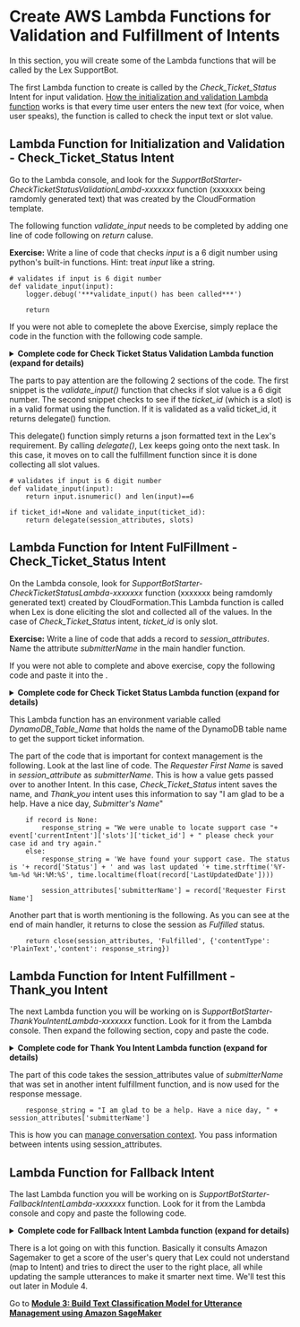 # Create AWS Lambda Functions for Validation and Fulfillment of Intents

In this section, you will create some of the Lambda functions that will be called by the Lex SupportBot. 

The first Lambda function to create is called by the *Check_Ticket_Status* Intent for input validation. [How the initialization and validation Lambda function](https://docs.aws.amazon.com/lex/latest/dg/programming-model.html) works is that every time user enters the new text (for voice, when user speaks), the function is called to check the input text or slot value.   

## Lambda Function for Initialization and Validation - Check_Ticket_Status Intent 

Go to the Lambda console, and look for the *SupportBotStarter-CheckTicketStatusValidationLambd-xxxxxxx* function (xxxxxxx being ramdomly generated text) that was created by the CloudFormation template. 

The following function *validate_input* needs to be completed by adding one line of code following on *return* caluse.

**Exercise:** Write a line of code that checks *input* is a 6 digit number using python's built-in functions. Hint: treat *input* like a string.   

``` 
# validates if input is 6 digit number
def validate_input(input):
    logger.debug('***validate_input() has been called***')
        
    return
``` 

If you were not able to comeplete the above Exercise, simply replace the code in the function with the following code sample. 

<details><summary><strong>Complete code for Check Ticket Status Validation Lambda function (expand for details)</strong></summary><code>

    import json
    import logging

    logger = logging.getLogger()
    logger.setLevel(logging.DEBUG)

    def lambda_handler(event, context):
        
        logger.debug('event.bot.name={}'.format(event['bot']['name']))
        logger.debug('event={}'.format(event))
        
        inputTranscript = event['inputTranscript']
        session_attributes = event['sessionAttributes']    
        intent_name = event['currentIntent']['name']  

        failed_message = "Please make sure you have a valid ticket ID"
        slots =event['currentIntent']['slots']
        ticket_id = slots['ticket_id']  
        
        
        #if ticket_id not None and input value is a valid ticket_id, it calls delegate() and Lex will take over and move on to the next task. 
        if ticket_id!=None and validate_input(ticket_id): 
            return delegate(session_attributes, slots)
            
        #if ticket_id is None
        if ticket_id==None:  
            return delegate(session_attributes, slots)
        else: #if ticket_id is not None and is not valid id format, close the session as "Failed" status. 
            return close(session_attributes, "Failed", failed_message)

    # validates if input is 6 digit number
    def validate_input(input):
        logger.debug('***validate_input() has been called***')
        
        return input.isnumeric() and len(input)==6
            

    # once input value passes the validation, this function delegates to Lex, and Lex continues to the next task. 
    def delegate(session_attributes, slots):
        logger.debug('***delegate() has been called***')
        logger.debug('slots={}'.format(slots))
        
        return {
            'sessionAttributes': session_attributes,
            'dialogAction': {
                'type': 'Delegate',
                'slots': slots
            }
        }

    # if the input value does not pass the validation, this function is called to close the session    
    def close(session_attributes, fulfillment_state, message):
        logger.debug('***close() has been called***')
        
        return {
            'sessionAttributes': session_attributes,
            'dialogAction': {
                'type': 'Close',
                'fulfillmentState': fulfillment_state,
                'message': {
                "contentType": "PlainText",
                "content": message
                }
            }
        }
</code></details>

The parts to pay attention are the following 2 sections of the code. The first snippet is the *validate_input()* function that checks if slot value is a 6 digit number. The second snippet checks to see if the *ticket_id* (which is a slot) is in a valid format using the function. If it is validated as a valid ticket_id, it returns delegate() function.

This delegate() function simply returns a json formatted text in the Lex's requirement. By calling *delegate()*, Lex keeps going onto the next task. In this case, it moves on to call the fulfillment function since it is done collecting all slot values.  

```
# validates if input is 6 digit number
def validate_input(input):
    return input.isnumeric() and len(input)==6
```  

```
if ticket_id!=None and validate_input(ticket_id): 
    return delegate(session_attributes, slots)
```



## Lambda Function for Intent FulFillment - Check_Ticket_Status Intent

On the Lambda console, look for *SupportBotStarter-CheckTicketStatusLambda-xxxxxxx* function (xxxxxxx being ramdomly generated text) created by CloudFormation.This Lambda function is called when Lex is done eliciting the slot and collected all of the values. In the case of *Check_Ticket_Status* intent, *ticket_id* is only slot. 

**Exercise:** Write a line of code that adds a record to *session_attributes*. Name the attribute *submitterName* in the main handler function.  


If you were not able to complete and above exercise, copy the following code and paste it into the . 

<details><summary><strong>Complete code for Check Ticket Status Lambda function (expand for details)</strong></summary><code>

    import json
    import dateutil.parser
    import logging
    import os
    import time
    import boto3
    from boto3.dynamodb.conditions import Key, Attr

    logger = logging.getLogger()
    logger.setLevel(logging.DEBUG)

    # --- Main handler ---

    def lambda_handler(event, context):
        """
        Route the incoming request based on intent.
        The JSON body of the request is provided in the event slot.
        """
        
        # By default, treat the user request as coming from the America/New_York time zone.
        os.environ['TZ'] = 'America/New_York'
        time.tzset()
        logger.debug('event.bot.name={}'.format(event['bot']['name']))
        logger.debug('event={}'.format(event))
        
        session_attributes = event['sessionAttributes']
        
        if session_attributes is None:
            session_attributes = {}
        
        session_attributes['lastIntent'] = event['currentIntent']['name']
        

        #before closing the intent, save the case info to a database table
        record = getFromDB(event['currentIntent']['slots'])
        

        if record is None:
            response_string = "We were unable to locate support case "+ event['currentIntent']['slots']['ticket_id'] + " please your your case id and try again."    
        else:
            response_string = 'We have found your support case. The status is '+ record['Status'] + ' and was last updated '+ time.strftime('%Y-%m-%d %H:%M:%S', time.localtime(float(record['LastUpdatedDate'])))    
            session_attributes['submitterName'] = record['Requester First Name']
            
        return close(session_attributes, 'Fulfilled', {'contentType': 'PlainText','content': response_string})


    def getFromDB(slots):

        dynamodb = boto3.resource('dynamodb')
        db_table_name = os.environ['DynamoDB_Table_Name']
        table = dynamodb.Table(db_table_name)
        
        logger.debug("looking up key CaseId="+slots['ticket_id'])
        response = table.query(KeyConditionExpression=Key('CaseId').eq(slots['ticket_id']))
        
        logger.debug(str(response)) 
        
        return response['Items'][0]
        

    def close(session_attributes, fulfillment_state, message):
        response = {
            'sessionAttributes': session_attributes,
            'dialogAction': {
                'type': 'Close',
                'fulfillmentState': fulfillment_state,
                'message': message
            }
        }
        
        logger.debug('<<SupportBot>> "Lambda fulfillment function response = \n' + str(response)) 

        return response
</code></details>

This Lambda function has an environment variable called *DynamoDB_Table_Name* that holds the name of the DynamoDB table name to get the support ticket information. 

The part of the code that is important for context management is the following. Look at the last line of code. The *Requester First Name* is saved in *session_attribute* as *submitterName*. This is how a value gets passed over to another Intent. In this case, *Check_Ticket_Status* intent saves the name, and *Thank_you* intent uses this information to say "I am glad to be a help. Have a nice day, *Submitter's Name*"

```
    if record is None:
        response_string = "We were unable to locate support case "+ event['currentIntent']['slots']['ticket_id'] + " please check your case id and try again."    
    else:
        response_string = 'We have found your support case. The status is '+ record['Status'] + ' and was last updated '+ time.strftime('%Y-%m-%d %H:%M:%S', time.localtime(float(record['LastUpdatedDate'])))  
          
        session_attributes['submitterName'] = record['Requester First Name']
```

Another part that is worth mentioning is the following. As you can see at the end of main handler, it returns to close the session as *Fulfilled* status. 

```
    return close(session_attributes, 'Fulfilled', {'contentType': 'PlainText','content': response_string})
```


## Lambda Function for Intent Fulfillment - Thank_you Intent

The next Lambda function you will be working on is *SupportBotStarter-ThankYouIntentLambda-xxxxxxx* function. Look for it from the Lambda console. Then expand the following section, copy and paste the code. 

<details><summary><strong>Complete code for Thank You Intent Lambda function (expand for details)</strong></summary><code>

    import json
    import logging

    logger = logging.getLogger()
    logger.setLevel(logging.DEBUG)

    def lambda_handler(event, context):
        
        logger.debug('event.bot.name={}'.format(event['bot']['name']))
        logger.debug('event={}'.format(event))
        
        session_attributes = event['sessionAttributes']
        logger.debug('<<SupportBot>> thank_you_intent_handler: session_attributes = ' + json.dumps(session_attributes))
        
        response_string = "I am glad to be a help. Have a nice day, " + session_attributes['submitterName']
            
        return close(session_attributes, 'Fulfilled', {'contentType': 'PlainText','content': response_string})  

    def close(session_attributes, fulfillment_state, message):
        response = {
            'sessionAttributes': session_attributes,
            'dialogAction': {
                'type': 'Close',
                'fulfillmentState': fulfillment_state,
                'message': message
            }
        }
        
        logger.debug('<<SupportBot>> "Lambda fulfillment function response = \n' + str(response)) 

        return response
</code></details>

The part of this code takes the session_attributes value of *submitterName* that was set in another intent fulfillment function, and is now used for the response message. 

```
    response_string = "I am glad to be a help. Have a nice day, " + session_attributes['submitterName']
```

This is how you can [manage conversation context](https://docs.aws.amazon.com/lex/latest/dg/context-mgmt.html). You pass information between intents using session_attributes.


## Lambda Function for Fallback Intent

The last Lambda function you will be working on is *SupportBotStarter-FallbackIntentLambda-xxxxxxx* function. Look for it from the Lambda console and copy and paste the following code. 

<details><summary><strong>Complete code for Fallback Intent Lambda function (expand for details)</strong></summary><code>

    import json
    import os
    import logging
    import boto3
    import random
    import urllib.request


    logger = logging.getLogger()
    logger.setLevel(logging.DEBUG)


    # --- Helpers that build all of the responses to Lex ---

    def elicit_slot(session_attributes, intent_name, slots, slot_to_elicit, message):
        return {
            'sessionAttributes': session_attributes,
            'dialogAction': {
                'type': 'ElicitSlot',
                'intentName': intent_name,
                'slots': slots,
                'slotToElicit': slot_to_elicit,
                'message': message
            }
        }

    def confirm_intent(session_attributes, intent_name, slots, message):
        return {
            'sessionAttributes': session_attributes,
            'dialogAction': {
                'type': 'ConfirmIntent',
                'intentName': intent_name,
                'slots': slots,
                'message': message
            }
        }

    def close(session_attributes, fulfillment_state, message):
        response = {
            'sessionAttributes': session_attributes,
            'dialogAction': {
                'type': 'Close',
                'fulfillmentState': fulfillment_state,
                'message': message
            }
        }

        return response

    def delegate(session_attributes, slots):
        return {
            'sessionAttributes': session_attributes,
            'dialogAction': {
                'type': 'Delegate',
                'slots': slots
            }
        }

    # --- Intent handler ---

    def handle_fallback(intent_request, context):
        """
        Performs fulfillment for the fallback intent after persisting the missed utterance
        in a DynamoDB table.
        """
        logger.debug('event.bot.name={}'.format(intent_request))
        logger.debug("intent request for fallback:%s", json.dumps(intent_request))
        
        payload = { "instances": [intent_request['inputTranscript']], "configuration": {"k":5}}
        logger.debug("payload=%s",payload)
        
        sagemaker_runtime = boto3.client('runtime.sagemaker')

        # endpoint specific on lambda environment variable
        endpointName = os.environ['Sagemaker_endpoint_name']
        response = sagemaker_runtime.invoke_endpoint(EndpointName=endpointName,
                                                    ContentType='application/json',
                                                    Body=json.dumps(payload))
        logger.debug("response:%s",response)
        result = json.loads(response['Body'].read().decode())
        
        # get prefix if there is one
        botName = intent_request['bot']['name']
        logger.debug("result:%s",result)
        logger.debug("botName:%s",botName)
        
        prefix = ''
        if (botName.endswith('_SupportBot')):
            prefix = botName[:len(intent_request['bot']['name'])-len('SupportBot')]

        logger.debug("prefix=%s",prefix)
        targetIntent = ''
        prob = result[0]['prob'][0]
        logger.debug("prob:%s",prob)
        
        probThreshold = float(os.environ['GoodIntentThreshold'])
        logger.debug("probThreshold:%s",probThreshold)
        if (prob > probThreshold):
            # add missed utterance to intent automagically
            # ellicit slot for the utterance we have some confidence for
            targetIntent = result[0]['label'][0][len('__label__'):]

            logger.debug("targetIntent=%s",targetIntent)

            lex = boto3.client('lex-models')
            intentResponse = lex.get_intent(name=prefix+targetIntent, version='$LATEST')
            logger.debug("intentResponse:%s",intentResponse)
            
            putRequest = intentResponse
            del putRequest['ResponseMetadata']
            del putRequest['lastUpdatedDate']
            del putRequest['createdDate']
            del putRequest['version']

            sampleUtterances = intentResponse['sampleUtterances']
            sampleUtterances.append(intent_request['inputTranscript'])
            putRequest['sampleUtterances'] = sampleUtterances
            slots = {}
            for i in intentResponse['slots']:
                slots[i['name']] = None
            # add new utterance
            checksum = intentResponse['checksum']
            logger.debug("checksum=%s"+checksum)
            logger.debug("putting intent back:%s",putRequest)
            lex.put_intent(**putRequest)


            # need to get the prefix CF makes when deploying, best case is parse this from front of fallback intent
            slotPrompt = intentResponse['slots'][len(intentResponse['slots'])-1]['valueElicitationPrompt']['messages']
            message = {
                'contentType': 'PlainText',
                'content': "I think I know what you mean. "+slotPrompt[0]['content']
            }
            return elicit_slot({}, prefix+targetIntent, slots, intentResponse['slots'][len(intentResponse['slots'])-1]['name'], message)
        message = {
            'contentType': 'PlainText',
            'content': "I'm sorry I do not understand you. Please try again later."
        }

        return close({}, 'Fulfilled', message)


    # --- Intents ---

    def lambda_handler(event, context):
        """
        Route the incoming request based on intent.
        The JSON body of the request is provided in the event slot.
        """
        logger.debug('event.bot.name={}'.format(event['bot']['name']))

        return handle_fallback(event,context)
</code></details>

There is a lot going on with this function. Basically it consults Amazon Sagemaker to get a score of the user's query that Lex could not understand (map to Intent) and tries to direct the user to the right place, all while updating the sample utterances to make it smarter next time. We'll test this out later in Module 4.

Go to
[**Module 3: Build Text Classification Model for Utterance Management using Amazon SageMaker**](../Module%203%20Build%20SageMaker%20Model)
